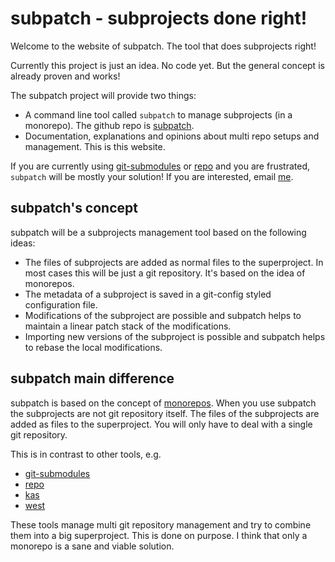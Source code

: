 # subpatch - subprojects done right!

Welcome to the website of subpatch. The tool that does subprojects right!

Currently this project is just an idea. No code yet. But the general concept is
already proven and works!

The subpatch project will provide two things:

* A command line tool called `subpatch` to manage subprojects (in a monorepo). The github
  repo is [subpatch](https://github.com/lengfeld/subpatch).
* Documentation, explanations and opinions about multi repo setups and
  management. This is this website.

If you are currently using
[git-submodules](https://git-scm.com/book/en/v2/Git-Tools-Submodules) or
[repo](https://gerrit.googlesource.com/git-repo/+/HEAD/README.md) and you are
frustrated, `subpatch`  will be mostly your solution! If you are interested,
email [me](mailto:stefan+subpatch@lengfeld.xyz).


## subpatch's concept

subpatch will be a subprojects management tool based on the following ideas:

* The files of subprojects are added as normal files to the superproject.
  In most cases this will be just a git repository. It's based on the idea of
  monorepos.
* The metadata of a subproject is saved in a git-config styled configuration file.
* Modifications of the subproject are possible and subpatch helps to maintain
  a linear patch stack of the modifications.
* Importing new versions of the subproject is possible and subpatch helps to
  rebase the local modifications.


## subpatch main difference

subpatch is based on the concept of
[monorepos](https://en.wikipedia.org/wiki/Monorepo).
When you use subpatch the subprojects are not git repository itself. The files
of the subprojects are added as files to the superproject. You will only have
to deal with a single git repository.

This is in contrast to other tools, e.g.

* [git-submodules](https://git-scm.com/book/en/v2/Git-Tools-Submodules)
* [repo](https://gerrit.googlesource.com/git-repo/+/HEAD/README.md)
* [kas](https://kas.readthedocs.io/en/latest/)
* [west](https://docs.zephyrproject.org/latest/develop/west/index.html)

These tools manage multi git repository management and try to combine them into
a big superproject.  This is done on purpose. I think that only a monorepo is a
sane and viable solution.
